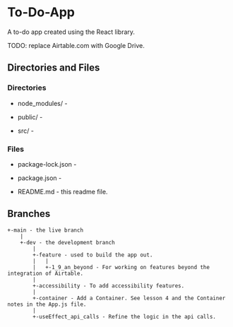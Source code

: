 # To-Do-App

A to-do app created using the React library.

TODO: replace Airtable.com with Google Drive.

## Directories and Files

### Directories

- node_modules/ -

- public/ -

- src/ -

### Files

- package-lock.json -

- package.json -

- README.md - this readme file.

## Branches

```
+-main - the live branch
    |
    +-dev - the development branch
        |
        +-feature - used to build the app out.
        |   |
        |   +-1_9_an_beyond - For working on features beyond the integration of Airtable.
        |
        +-accessibility - To add accessibility features.
        |
        +-container - Add a Container. See lesson 4 and the Container notes in the App.js file.
        |
        +-useEffect_api_calls - Refine the logic in the api calls.
```
